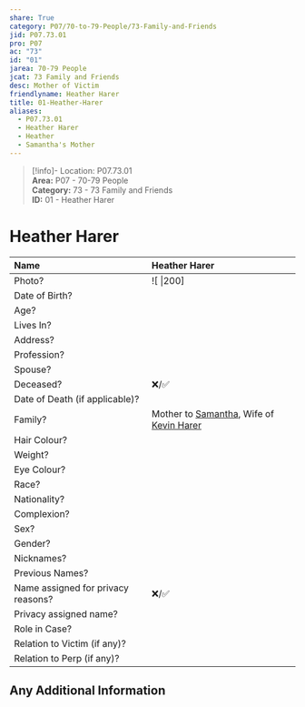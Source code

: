 ```yaml
---  
share: True  
category: P07/70-to-79-People/73-Family-and-Friends  
jid: P07.73.01  
pro: P07  
ac: "73"  
id: "01"  
jarea: 70-79 People  
jcat: 73 Family and Friends  
desc: Mother of Victim  
friendlyname: Heather Harer  
title: 01-Heather-Harer  
aliases:  
  - P07.73.01  
  - Heather Harer  
  - Heather  
  - Samantha's Mother  
---  
```

>[!info]- Location: P07.73.01  
>**Area:** P07 - 70-79 People  
>**Category:** 73 - 73 Family and Friends  
>**ID:** 01 - Heather Harer  
  
# Heather Harer  
  
| Name                               | Heather Harer           |  
|:---------------------------------- |:---------- |  
| Photo?                             | ![  \|200] |  
| Date of Birth?                     |            |  
| Age?                               |            |  
| Lives In?                          |            |  
| Address?                           |            |  
| Profession?                        |            |  
| Spouse?                            |            |  
| Deceased?                          | ❌/✅      |  
| Date of Death (if applicable)?     |            |  
| Family?                            | Mother to [Samantha](../71-Victims/01-Samantha-Harer.md), Wife of [Kevin Harer](./02-Kevin-Harer.md)           |  
| Hair Colour?                       |            |  
| Weight?                            |            |  
| Eye Colour?                        |            |  
| Race?                              |            |  
| Nationality?                       |            |  
| Complexion?                        |            |  
| Sex?                               |            |  
| Gender?                                   |            |  
| Nicknames?                         |            |  
| Previous Names?                    |            |  
| Name assigned for privacy reasons? | ❌/✅      |  
| Privacy assigned name?             |            |  
| Role in Case?                      |            |  
| Relation to Victim (if any)?       |            |  
| Relation to Perp (if any)?         |            |  
  
## Any Additional Information